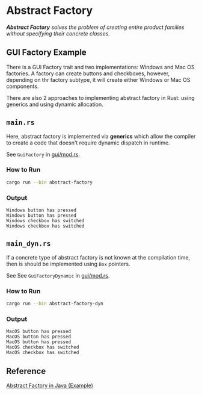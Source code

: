 # Abstract Factory

_**Abstract Factory** solves the problem of creating entire product families
without specifying their concrete classes._

## GUI Factory Example

There is a GUI Factory trait and two implementations: Windows and Mac OS factories. A factory can create buttons and checkboxes, however, depending on
thr factory subtype, it will create either Windows or Mac OS components.

There are also 2 approaches to implementing abstract factory in Rust:
using generics and using dynamic allocation.

## `main.rs`

Here, abstract factory is implemented via **generics** which allow the compiler
to create a code that doesn't require dynamic dispatch in runtime.

See `GuiFactory` in [gui/mod.rs](gui/mod.rs).

### How to Run

```bash
cargo run --bin abstract-factory
```

### Output

```
Windows button has pressed
Windows button has pressed
Windows checkbox has switched
Windows checkbox has switched
```

## `main_dyn.rs`

If a concrete type of abstract factory is not known at the compilation time,
then is should be implemented using `Box` pointers.

See See `GuiFactoryDynamic` in [gui/mod.rs](gui/mod.rs).

### How to Run

```bash
cargo run --bin abstract-factory-dyn
```

### Output

```
MacOS button has pressed
MacOS button has pressed
MacOS button has pressed
MacOS checkbox has switched
MacOS checkbox has switched
```

## Reference

[Abstract Factory in Java (Example)](https://refactoring.guru/design-patterns/abstract-factory/java/example)
